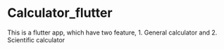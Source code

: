 # Calculator_flutter
This is a flutter app, which have two feature, 1. General calculator and 2. Scientific calculator
